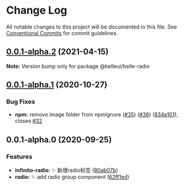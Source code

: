 # Change Log

All notable changes to this project will be documented in this file.
See [Conventional Commits](https://conventionalcommits.org) for commit guidelines.

## [0.0.1-alpha.2](https://github.com/belleui/belleui/compare/v0.0.1-alpha.1...v0.0.1-alpha.2) (2021-04-15)

**Note:** Version bump only for package @belleui/belle-radio





## [0.0.1-alpha.1](https://github.com/belleui/belleui/compare/v0.0.1-alpha.0...v0.0.1-alpha.1) (2020-10-27)


### Bug Fixes

* **npm:** remove image folder from npmignore ([#35](https://github.com/belleui/belleui/issues/35)) ([#36](https://github.com/belleui/belleui/issues/36)) ([834e101](https://github.com/belleui/belleui/commit/834e101cafed85ed10bf1b957815267f715ac506)), closes [#32](https://github.com/belleui/belleui/issues/32)





## 0.0.1-alpha.0 (2020-09-25)


### Features

* **infinito-radio:** ✨ 新增radio标签 ([80ab07b](https://github.com/belleui/belleui/commit/80ab07b956531f902fa94509e94dfbd8dcb74dbf))
* **radio:** ✨  add radio group component ([62ff1ed](https://github.com/belleui/belleui/commit/62ff1edfffd4cd2d929a78cebd40285ee99f24cf))
